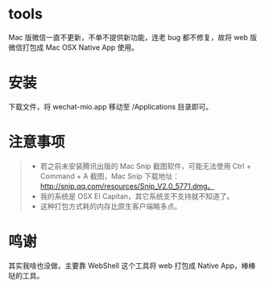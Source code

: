 # tools
Mac 版微信一直不更新，不单不提供新功能，连老 bug 都不修复，故将 web 版微信打包成 Mac OSX Native App 使用。

# 安装
下载文件，将 wechat-mio.app 移动至 /Applications 目录即可。

# 注意事项
>* 若之前未安装腾讯出版的 Mac Snip 截图软件，可能无法使用 Ctrl + Command + A 截图，Mac Snip 下载地址：http://snip.qq.com/resources/Snip_V2.0_5771.dmg。
>* 我的系统是 OSX EI Capitan，其它系统支不支持就不知道了。
>* 这种打包方式耗的内存比原生客户端略多点。

# 鸣谢
其实我啥也没做，主要靠 WebShell 这个工具将 web 打包成 Native App，棒棒哒的工具。
